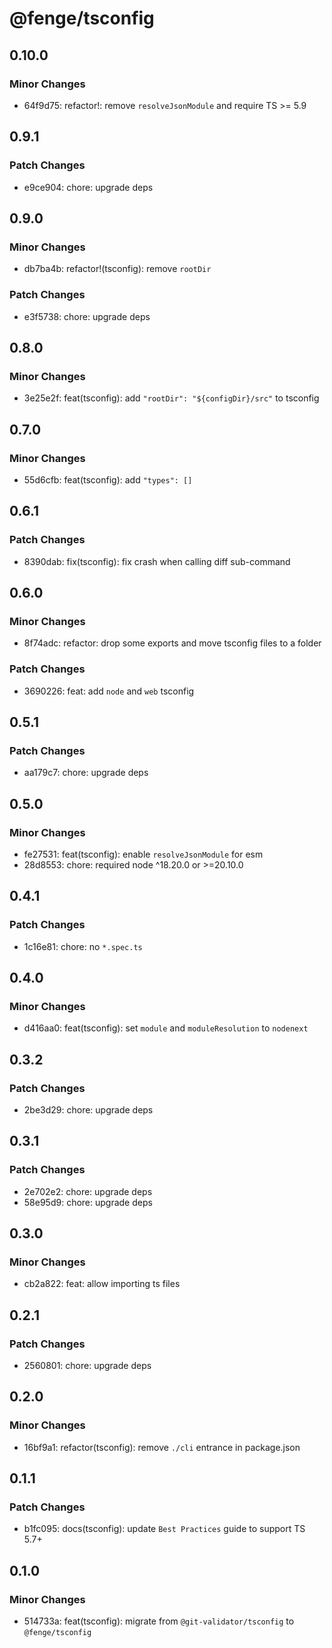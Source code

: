 # @fenge/tsconfig

## 0.10.0

### Minor Changes

- 64f9d75: refactor!: remove `resolveJsonModule` and require TS >= 5.9

## 0.9.1

### Patch Changes

- e9ce904: chore: upgrade deps

## 0.9.0

### Minor Changes

- db7ba4b: refactor!(tsconfig): remove `rootDir`

### Patch Changes

- e3f5738: chore: upgrade deps

## 0.8.0

### Minor Changes

- 3e25e2f: feat(tsconfig): add `"rootDir": "${configDir}/src"` to tsconfig

## 0.7.0

### Minor Changes

- 55d6cfb: feat(tsconfig): add `"types": []`

## 0.6.1

### Patch Changes

- 8390dab: fix(tsconfig): fix crash when calling diff sub-command

## 0.6.0

### Minor Changes

- 8f74adc: refactor: drop some exports and move tsconfig files to a folder

### Patch Changes

- 3690226: feat: add `node` and `web` tsconfig

## 0.5.1

### Patch Changes

- aa179c7: chore: upgrade deps

## 0.5.0

### Minor Changes

- fe27531: feat(tsconfig): enable `resolveJsonModule` for esm
- 28d8553: chore: required node ^18.20.0 or >=20.10.0

## 0.4.1

### Patch Changes

- 1c16e81: chore: no `*.spec.ts`

## 0.4.0

### Minor Changes

- d416aa0: feat(tsconfig): set `module` and `moduleResolution` to `nodenext`

## 0.3.2

### Patch Changes

- 2be3d29: chore: upgrade deps

## 0.3.1

### Patch Changes

- 2e702e2: chore: upgrade deps
- 58e95d9: chore: upgrade deps

## 0.3.0

### Minor Changes

- cb2a822: feat: allow importing ts files

## 0.2.1

### Patch Changes

- 2560801: chore: upgrade deps

## 0.2.0

### Minor Changes

- 16bf9a1: refactor(tsconfig): remove `./cli` entrance in package.json

## 0.1.1

### Patch Changes

- b1fc095: docs(tsconfig): update `Best Practices` guide to support TS 5.7+

## 0.1.0

### Minor Changes

- 514733a: feat(tsconfig): migrate from `@git-validator/tsconfig` to `@fenge/tsconfig`
